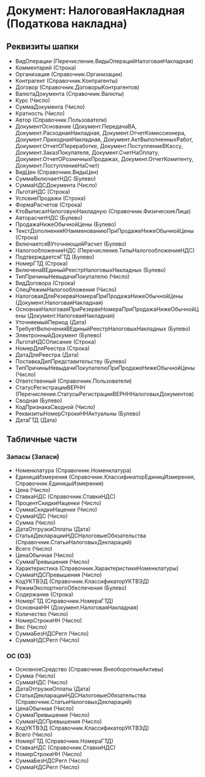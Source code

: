 ﻿# Документ: НалоговаяНакладная (Податкова накладна)

## Реквизиты шапки

- ВидОперации (Перечисление.ВидыОперацийНалоговаяНакладная)
- Комментарий (Строка)
- Организация (Справочник.Организации)
- Контрагент (Справочник.Контрагенты)
- Договор (Справочник.ДоговорыКонтрагентов)
- ВалютаДокумента (Справочник.Валюты)
- Курс (Число)
- СуммаДокумента (Число)
- Кратность (Число)
- Автор (Справочник.Пользователи)
- ДокументОснование (Документ.ПередачаВА, Документ.РасходнаяНакладная, Документ.ОтчетКомиссионера, Документ.ПриходнаяНакладная, Документ.АктВыполненныхРабот, Документ.ОтчетОПереработке, Документ.ПоступлениеВКассу, Документ.ЗаказПокупателя, Документ.СчетНаОплату, Документ.ОтчетОРозничныхПродажах, Документ.ОтчетКомитенту, Документ.ПоступлениеНаСчет)
- ВидЦен (Справочник.ВидыЦен)
- СуммаВключаетНДС (Булево)
- СуммаНДСДокумента (Число)
- ЛьготаНДС (Строка)
- УсловиеПродажи (Строка)
- ФормаРасчетов (Строка)
- КтоВыписалНалоговуюНакладную (Справочник.ФизическиеЛица)
- АвторасчетНДС (Булево)
- ПродажаНижеОбычнойЦены (Булево)
- ТекстДополненияКНаименованиюПриПродажеНижеОбычнойЦены (Строка)
- ВключаетсяВУточняющийРасчет (Булево)
- НалогообложениеНДС (Перечисление.ТипыНалогообложенияНДС)
- ПодтверждаетсяГТД (Булево)
- НомерГТД (Строка)
- ВключенаВЕдиныйРеестрНалоговыхНакладных (Булево)
- ТипПричиныНевыдачиПокупателю (Число)
- ВидДоговора (Строка)
- СпецРежимНалогообложения (Число)
- НалоговаяДляРезерваНомераПриПродажаНижеОбычнойЦены (Документ.НалоговаяНакладная)
- ОсновнаяНалоговаяПриРезервеНомераПриПродажаНижеОбычнойЦены (Документ.НалоговаяНакладная)
- УточняемыйПериод (Дата)
- ТребуетВключенияВЕдиныйРеестрНалоговыхНакладных (Булево)
- ЭлектронныйДокумент (Булево)
- ЛьготаНДСОписание (Строка)
- НомерДляРеестра (Строка)
- ДатаДляРеестра (Дата)
- ПоставкаДипПредставительству (Булево)
- ТипПричиныНевыдачиПокупателюПриПродажеНижеОбычнойЦены (Число)
- Ответственный (Справочник.Пользователи)
- СтатусРегистрацииВЕРНН (Перечисление.СтатусыРегистрацииВЕРНННалоговыхДокументов)
- Сводная (Булево)
- КодПризнакаСводной (Число)
- РеквизитыНомерСтрокиННАктуальны (Булево)
- ДатаГТД (Дата)

## Табличные части

### Запасы (Запаси)

- Номенклатура (Справочник.Номенклатура)
- ЕдиницаИзмерения (Справочник.КлассификаторЕдиницИзмерения, Справочник.ЕдиницыИзмерения)
- Цена (Число)
- СтавкаНДС (Справочник.СтавкиНДС)
- ПроцентСкидкиНаценки (Число)
- СуммаСкидкиНаценки (Число)
- СуммаНДС (Число)
- Сумма (Число)
- ДатаОтгрузкиОплаты (Дата)
- СтатьяДекларацииНДСНалоговыеОбязательства (Справочник.СтатьиНалоговыхДеклараций)
- Всего (Число)
- ЦенаОбычная (Число)
- СуммаПревышения (Число)
- Характеристика (Справочник.ХарактеристикиНоменклатуры)
- СуммаНДСПревышения (Число)
- КодУКТВЭД (Справочник.КлассификаторУКТВЭД)
- РежимЭкспортногоОбеспечения (Булево)
- Содержание (Строка)
- НомерГТД (Справочник.НомераГТД)
- ОсновнаяНН (Документ.НалоговаяНакладная)
- Количество (Число)
- НомерСтрокиНН (Число)
- Вес (Число)
- СуммаБезНДСРегл (Число)
- СуммаНДСРегл (Число)

### ОС (ОЗ)

- ОсновноеСредство (Справочник.ВнеоборотныеАктивы)
- Сумма (Число)
- СуммаНДС (Число)
- ДатаОтгрузкиОплаты (Дата)
- СтатьяДекларацииНДСНалоговыеОбязательства (Справочник.СтатьиНалоговыхДеклараций)
- ЦенаОбычная (Число)
- СуммаПревышения (Число)
- СуммаНДСПревышения (Число)
- КодУКТВЭД (Справочник.КлассификаторУКТВЭД)
- Всего (Число)
- НомерГТД (Справочник.НомераГТД)
- СтавкаНДС (Справочник.СтавкиНДС)
- НомерСтрокиНН (Число)
- СуммаБезНДСРегл (Число)
- СуммаНДСРегл (Число)

